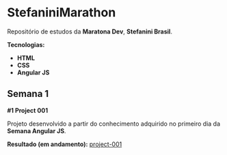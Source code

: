 # StefaniniMarathon

Repositório de estudos da **Maratona Dev**, **Stefanini Brasil**.

**Tecnologias:**

* **HTML**
* **CSS**
* **Angular JS**

## Semana 1

**#1 Project 001**

Projeto desenvolvido a partir do conhecimento adquirido no primeiro dia da **Semana Angular JS**.

**Resultado (em andamento):** [project-001](https://github.com/JesseLopesTI/StefaniniMarathon/tree/master/WeekOne/project-001)
